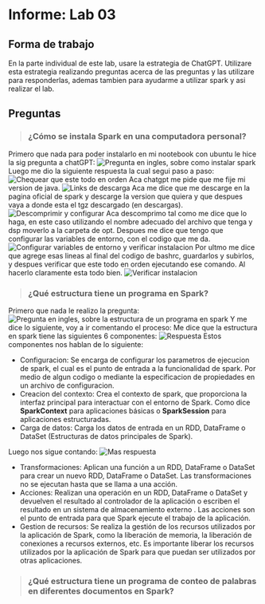 # Informe: Lab 03

## Forma de trabajo

En la parte individual de este lab, usare la estrategia de ChatGPT.
Utilizare esta estrategia realizando preguntas acerca de las preguntas y las utilizare para responderlas, ademas tambien para ayudarme a utilizar spark y asi realizar el lab.

## Preguntas

> ### ¿Cómo se instala Spark en una computadora personal?
Primero que nada para poder instalarlo en mi nootebook con ubuntu le hice la sig pregunta a chatGPT:
![Pregunta en ingles, sobre como instalar spark](/home/tomas22/Imágenes/instalar_spark01.png)
Luego me dio la siguiente respuesta la cual segui paso a paso:
![Chequear que este todo en orden](/home/tomas22/Imágenes/instalar_spark02.png)
Aca chatgpt me pide que me fije mi version de java.
![Links de descarga](/home/tomas22/Imágenes/instalar_spark03.png)
Aca me dice que me descarge en la pagina oficial de spark y descarge la version que quiera y que despues vaya a donde esta el tgz descargado (en descargas).
![Descomprimir y configurar](/home/tomas22/Imágenes/instalar_spark04.png)
Aca descomprimo tal como me dice que lo haga, en este caso utilizando el nombre adecuado del archivo que tenga y dsp moverlo a la carpeta de opt.
Despues me dice que tengo que configurar las variables de entorno, con el codigo que me da.
![Configurar variables de entorno y verificar instalacion](/home/tomas22/Imágenes/instalar_spark05.png) 
Por ultmo me dice que agrege esas lineas al final del codigo de bashrc, guardarlos y subirlos, y despues verificar que este todo en orden ejecutando ese comando.
Al hacerlo claramente esta todo bien.
![Verificar instalacion](/home/tomas22/Imágenes/instalar_spark06.png)

> ### ¿Qué estructura tiene un programa en Spark?
Primero que nada le realizo la pregunta:
![Pregunta en ingles, sobre la estructura de un programa en spark](/home/tomas22/Imágenes/Estructura01.png)
Y me dice lo siguiente, voy a ir comentando el proceso:
Me dice que la estructura en spark tiene las siguientes 6 componentes:
![Respuesta](/home/tomas22/Imágenes/Estructura02.png)
Estos componentes nos hablan de lo siguiente:
 - Configuracion: Se encarga de configurar los parametros de ejecucion de spark, el cual es el punto de entrada a la funcionalidad de spark. Por medio de algun codigo o mediante la especificacion de propiedades en un archivo de configuracion.
 - Creacion del contexto: Crea el contexto de spark, que proporciona la interfaz principal para interactuar con el entorno de Spark. Como dice **SparkContext** para aplicaciones básicas o **SparkSession** para aplicaciones estructuradas.
 - Carga de datos: Carga los datos de entrada en un RDD, DataFrame o DataSet (Estructuras de datos principales de Spark).

Luego nos sigue contando:
![Mas respuesta](/home/tomas22/Imágenes/Estructura03.png)
 - Transformaciones: Aplican una función a un RDD, DataFrame o DataSet para crear un nuevo RDD, DataFrame o DataSet. Las transformaciones  no se ejecutan hasta que se llama a una acción.
 - Acciones: Realizan una operación en un RDD, DataFrame o DataSet y devuelven el resultado al controlador de la aplicación o escriben el resultado en un sistema de almacenamiento externo . Las acciones son el punto de entrada para que Spark ejecute el trabajo de la aplicación.
 - Gestion de recursos: Se realiza la gestión de los recursos utilizados por la aplicación de Spark, como la liberación de memoria, la liberación de conexiones a recursos externos, etc. Es importante liberar los recursos utilizados por la aplicación de Spark para que puedan ser utilizados por otras aplicaciones.


> ### ¿Qué estructura tiene un programa de conteo de palabras en diferentes documentos en Spark?
